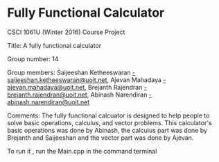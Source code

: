 # Fully Functional Calculator

CSCI 1061U (Winter 2016) Course Project

Title: A fully functional calculator

Group number: 14

Group members: 
Saijeeshan Ketheeswaran -saijeeshan.ketheeswaran@uoit.net,
Ajevan Mahadaya -ajevan.mahadaya@uoit.net,
Brejanth Rajendran -brejanth.rajendran@uoit.net,
Abinash Narendiran -abinash.narendiran@uoit.net 
    
Comments:
	The fully functional calcuator is designed to help people to solve
basic operations, calculus, and vector problems. This calculator's basic 
operations was done by Abinash, the calculus part was done by Brejanth and 
Saijeeshan and the vector part was done by Ajevan.



To run it , run the Main.cpp in the command terminal
